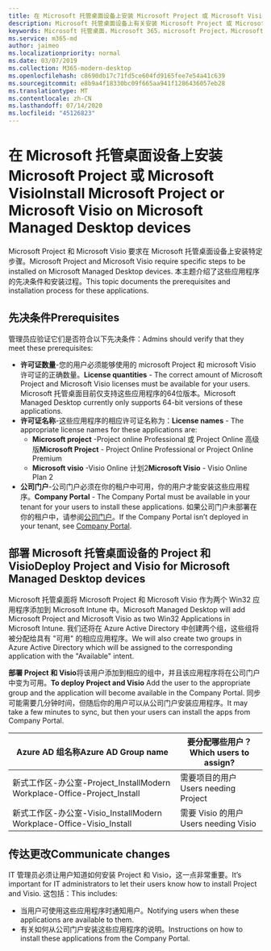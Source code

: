```yaml
---
title: 在 Microsoft 托管桌面设备上安装 Microsoft Project 或 Microsoft Visio
description: Microsoft 托管桌面设备上有关安装 Microsoft Project 或 Microsoft Visio 的信息
keywords: Microsoft 托管桌面，Microsoft 365，microsoft Project，Microsoft Visio
ms.service: m365-md
author: jaimeo
ms.localizationpriority: normal
ms.date: 03/07/2019
ms.collection: M365-modern-desktop
ms.openlocfilehash: c8690db17c71fd5ce604fd9165fee7e54a41c639
ms.sourcegitcommit: e8b9a4f18330bc09f665aa941f1286436057eb28
ms.translationtype: MT
ms.contentlocale: zh-CN
ms.lasthandoff: 07/14/2020
ms.locfileid: "45126823"
---
```

# <a name="install-microsoft-project-or-microsoft-visio-on-microsoft-managed-desktop-devices"></a><span data-ttu-id="08b83-104">在 Microsoft 托管桌面设备上安装 Microsoft Project 或 Microsoft Visio</span><span class="sxs-lookup"><span data-stu-id="08b83-104">Install Microsoft Project or Microsoft Visio on Microsoft Managed Desktop devices</span></span>

<span data-ttu-id="08b83-105">Microsoft Project 和 Microsoft Visio 要求在 Microsoft 托管桌面设备上安装特定步骤。</span><span class="sxs-lookup"><span data-stu-id="08b83-105">Microsoft Project and Microsoft Visio require specific steps to be installed on Microsoft Managed Desktop devices.</span></span> <span data-ttu-id="08b83-106">本主题介绍了这些应用程序的先决条件和安装过程。</span><span class="sxs-lookup"><span data-stu-id="08b83-106">This topic documents the prerequisites and installation process for these applications.</span></span>

## <a name="prerequisites"></a><span data-ttu-id="08b83-107">先决条件</span><span class="sxs-lookup"><span data-stu-id="08b83-107">Prerequisites</span></span>

<span data-ttu-id="08b83-108">管理员应验证它们是否符合以下先决条件：</span><span class="sxs-lookup"><span data-stu-id="08b83-108">Admins should verify that they meet these prerequisites:</span></span>
- <span data-ttu-id="08b83-109">**许可证数量**-您的用户必须能够使用的 microsoft Project 和 microsoft Visio 许可证的正确数量。</span><span class="sxs-lookup"><span data-stu-id="08b83-109">**License quantities** - The correct amount of Microsoft Project and Microsoft Visio licenses must be available for your users.</span></span> <span data-ttu-id="08b83-110">Microsoft 托管桌面目前仅支持这些应用程序的64位版本。</span><span class="sxs-lookup"><span data-stu-id="08b83-110">Microsoft Managed Desktop currently only supports 64-bit versions of these applications.</span></span> 
- <span data-ttu-id="08b83-111">**许可证名称**-这些应用程序的相应许可证名称为：</span><span class="sxs-lookup"><span data-stu-id="08b83-111">**License names** - The appropriate license names for these applications are:</span></span>
    - <span data-ttu-id="08b83-112">**Microsoft project** -Project online Professional 或 Project Online 高级版</span><span class="sxs-lookup"><span data-stu-id="08b83-112">**Microsoft Project** - Project Online Professional or Project Online Premium</span></span>
    - <span data-ttu-id="08b83-113">**Microsoft visio** -Visio Online 计划2</span><span class="sxs-lookup"><span data-stu-id="08b83-113">**Microsoft Visio** - Visio Online Plan 2</span></span>
- <span data-ttu-id="08b83-114">**公司门户**-公司门户必须在你的租户中可用，你的用户才能安装这些应用程序。</span><span class="sxs-lookup"><span data-stu-id="08b83-114">**Company Portal** -  The Company Portal must be available in your tenant for your users to install these applications.</span></span> <span data-ttu-id="08b83-115">如果公司门户未部署在你的租户中，请参阅[公司门户](company-portal.md)。</span><span class="sxs-lookup"><span data-stu-id="08b83-115">If the Company Portal isn’t deployed in your tenant, see [Company Portal](company-portal.md).</span></span>

## <a name="deploy-project-and-visio-for-microsoft-managed-desktop-devices"></a><span data-ttu-id="08b83-116">部署 Microsoft 托管桌面设备的 Project 和 Visio</span><span class="sxs-lookup"><span data-stu-id="08b83-116">Deploy Project and Visio for Microsoft Managed Desktop devices</span></span>
<span data-ttu-id="08b83-117">Microsoft 托管桌面将 Microsoft Project 和 Microsoft Visio 作为两个 Win32 应用程序添加到 Microsoft Intune 中。</span><span class="sxs-lookup"><span data-stu-id="08b83-117">Microsoft Managed Desktop will add Microsoft Project and Microsoft Visio as two Win32 Applications in Microsoft Intune.</span></span> <span data-ttu-id="08b83-118">我们还将在 Azure Active Directory 中创建两个组，这些组将被分配给具有 "可用" 的相应应用程序。</span><span class="sxs-lookup"><span data-stu-id="08b83-118">We will also create two groups in Azure Active Directory which will be assigned to the corresponding application with the "Available" intent.</span></span> 

<span data-ttu-id="08b83-119">**部署 Project 和 Visio**将该用户添加到相应的组中，并且该应用程序将在公司门户中变为可用。</span><span class="sxs-lookup"><span data-stu-id="08b83-119">**To deploy Project and Visio** Add the user to the appropriate group and the application will become available in the Company Portal.</span></span> <span data-ttu-id="08b83-120">同步可能需要几分钟时间，但随后你的用户可以从公司门户安装应用程序。</span><span class="sxs-lookup"><span data-stu-id="08b83-120">It may take a few minutes to sync, but then your users can install the apps from Company Portal.</span></span> 

<span data-ttu-id="08b83-121">Azure AD 组名称</span><span class="sxs-lookup"><span data-stu-id="08b83-121">Azure AD Group name</span></span> | <span data-ttu-id="08b83-122">要分配哪些用户？</span><span class="sxs-lookup"><span data-stu-id="08b83-122">Which users to assign?</span></span>   
 --- | ---
<span data-ttu-id="08b83-123">新式工作区-办公室-Project_Install</span><span class="sxs-lookup"><span data-stu-id="08b83-123">Modern Workplace-Office-Project_Install</span></span> | <span data-ttu-id="08b83-124">需要项目的用户</span><span class="sxs-lookup"><span data-stu-id="08b83-124">Users needing Project</span></span>
<span data-ttu-id="08b83-125">新式工作区-办公室-Visio_Install</span><span class="sxs-lookup"><span data-stu-id="08b83-125">Modern Workplace-Office-Visio_Install</span></span> | <span data-ttu-id="08b83-126">需要 Visio 的用户</span><span class="sxs-lookup"><span data-stu-id="08b83-126">Users needing Visio</span></span>

## <a name="communicate-changes"></a><span data-ttu-id="08b83-127">传达更改</span><span class="sxs-lookup"><span data-stu-id="08b83-127">Communicate changes</span></span>
<span data-ttu-id="08b83-128">IT 管理员必须让用户知道如何安装 Project 和 Visio，这一点非常重要。</span><span class="sxs-lookup"><span data-stu-id="08b83-128">It’s important for IT administrators to let their users know how to install Project and Visio.</span></span> <span data-ttu-id="08b83-129">这包括：</span><span class="sxs-lookup"><span data-stu-id="08b83-129">This includes:</span></span> 
- <span data-ttu-id="08b83-130">当用户可使用这些应用程序时通知用户。</span><span class="sxs-lookup"><span data-stu-id="08b83-130">Notifying users when these applications are available to them.</span></span> 
- <span data-ttu-id="08b83-131">有关如何从公司门户安装这些应用程序的说明。</span><span class="sxs-lookup"><span data-stu-id="08b83-131">Instructions on how to install these applications from the Company Portal.</span></span>
